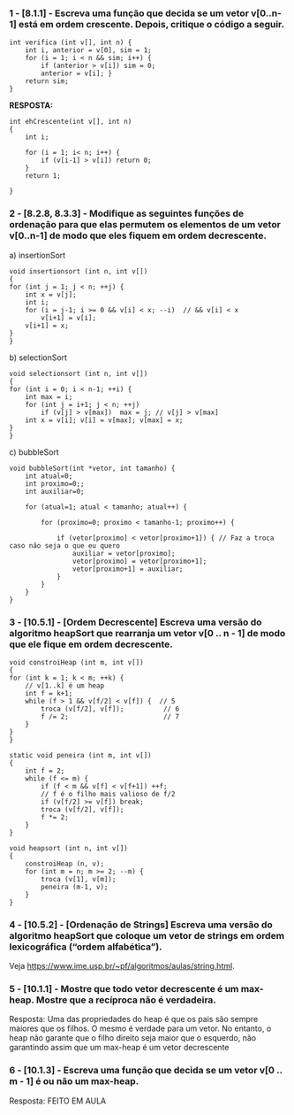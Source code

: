 ### 1 - [8.1.1] - Escreva uma função que decida se um vetor v[0..n-1] está em ordem  crescente. Depois, critique o código a seguir. 
 

    int verifica (int v[], int n) { 
        int i, anterior = v[0], sim = 1; 
        for (i = 1; i < n && sim; i++) { 
            if (anterior > v[i]) sim = 0; 
            anterior = v[i]; } 
        return sim;  
    }


**RESPOSTA:** 
    
    int ehCrescente(int v[], int n) 
    {
        int i;

        for (i = 1; i< n; i++) {
            if (v[i-1] > v[i]) return 0;
        }
        return 1;

    }
 
### 2 - [8.2.8, 8.3.3] - Modifique as seguintes funções de ordenação para que elas  permutem os elementos de um vetor v[0..n-1] de modo que eles fiquem em ordem  decrescente. 
 
a) insertionSort 

    void insertionsort (int n, int v[])
    {
    for (int j = 1; j < n; ++j) {
        int x = v[j];
        int i;
        for (i = j-1; i >= 0 && v[i] < x; --i)  // && v[i] < x
            v[i+1] = v[i];
        v[i+1] = x;
    }
    }

b) selectionSort 

    void selectionsort (int n, int v[])
    {
    for (int i = 0; i < n-1; ++i) {
        int max = i;
        for (int j = i+1; j < n; ++j)
            if (v[j] > v[max])  max = j; // v[j] > v[max]
        int x = v[i]; v[i] = v[max]; v[max] = x;
    }
    }

c) bubbleSort 

    void bubbleSort(int *vetor, int tamanho) {
        int atual=0;
        int proximo=0;;
        int auxiliar=0;

        for (atual=1; atual < tamanho; atual++) {

            for (proximo=0; proximo < tamanho-1; proximo++) {

                if (vetor[proximo] < vetor[proximo+1]) { // Faz a troca caso não seja o que eu quero
                    auxiliar = vetor[proximo];
                    vetor[proximo] = vetor[proximo+1];
                    vetor[proximo+1] = auxiliar;
                }
            }
        }
    }
 
### 3 - [10.5.1] - [Ordem Decrescente] Escreva uma versão do algoritmo heapSort que rearranja um vetor v[0 .. n - 1] de modo que ele fique em ordem decrescente. 

    void constroiHeap (int m, int v[])
    {
    for (int k = 1; k < m; ++k) {                   
        // v[1..k] é um heap
        int f = k+1;
        while (f > 1 && v[f/2] < v[f]) {  // 5
            troca (v[f/2], v[f]);          // 6
            f /= 2;                        // 7
        }
    }
    }

    static void peneira (int m, int v[]) 
    {
        int f = 2;
        while (f <= m) {
            if (f < m && v[f] < v[f+1]) ++f;
            // f é o filho mais valioso de f/2
            if (v[f/2] >= v[f]) break;
            troca (v[f/2], v[f]);
            f *= 2;
        }
    }

    void heapsort (int n, int v[]) 
    {
        constroiHeap (n, v);
        for (int m = n; m >= 2; --m) {
            troca (v[1], v[m]);
            peneira (m-1, v);
        }
    }

 
### 4 - [10.5.2] - [Ordenação de Strings] Escreva uma versão do algoritmo heapSort que coloque um vetor de strings em ordem lexicográfica (“ordem alfabética”). 
Veja https://www.ime.usp.br/~pf/algoritmos/aulas/string.html. 

 
### 5 - [10.1.1] - Mostre que todo vetor decrescente é um max-heap. Mostre que a  recíproca não é verdadeira. 

Resposta: Uma das propriedades do heap é que os pais são sempre maiores que os filhos. O mesmo é verdade para um vetor. No entanto, o heap não garante que o filho direito seja maior que o esquerdo, não garantindo assim que um max-heap é um vetor decrescente
 
### 6 - [10.1.3] - Escreva uma função que decida se um vetor v[0 .. m - 1] é ou não um  max-heap.
Resposta: FEITO EM AULA
